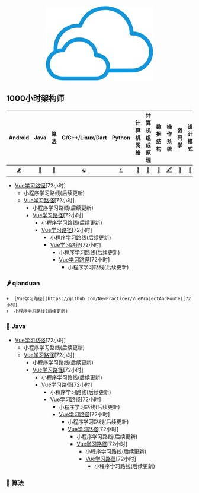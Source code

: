 ﻿﻿<div align="center">
    <img src="asset/sky.png"/>
</div>

<h2>1000小时架构师</h2>

| Android | Java |算法 | C/C++/Linux/Dart | Python | 计算机网络 | 计算机组成原理 | 数据结构 | 操作系统 | 密码学 | 设计模式 | 其他 |
| :-----------------------------:      | :----: | :----: | :-----: | :------: | :----------: | :--------------: | :--------: | :--------: | :------: | :--------: | :----: |
| [:hot_pepper:](#hot_pepper-qianduan)  | [:eagle:](#eagle-Java) | [:aerial_tramway:](#aerial_tramway-算法) | [:yin_yang:](#yin_yang-C/C++/Linux/Dart) | [:zap:](#zap-Python) | [:apple:](#apple-计算机网络) | [:bamboo:](#bamboo-计算机组成原理) | [:fallen_leaf:](#fallen_leaf-操作系统) | [:fountain_pen:](#fountain_pen-操作系统) | [:balloon:](#balloon-密码学) | [:gift_heart:](#gift_heart-设计模式) | [:beach_umbrella:](#beach_umbrella-其他) |

+  [Vue学习路径](https://github.com/NewPracticer/VueProjectAndRoute)[72小时]
	+  小程序学习路线(后续更新)
	+  [Vue学习路径](https://github.com/NewPracticer/VueProjectAndRoute)[72小时]
    	+  小程序学习路线(后续更新)
    	+  [Vue学习路径](https://github.com/NewPracticer/VueProjectAndRoute)[72小时]
        	+  小程序学习路线(后续更新)
        	+  [Vue学习路径](https://github.com/NewPracticer/VueProjectAndRoute)[72小时]
            	+  小程序学习路线(后续更新)
            	+  [Vue学习路径](https://github.com/NewPracticer/VueProjectAndRoute)[72小时]
                	+  小程序学习路线(后续更新)
                	+  [Vue学习路径](https://github.com/NewPracticer/VueProjectAndRoute)[72小时]
                    	+  小程序学习路线(后续更新)
### :hot_pepper: qianduan
 
 
	+  [Vue学习路径](https://github.com/NewPracticer/VueProjectAndRoute)[72小时]
	+  小程序学习路线(后续更新)
### :eagle: Java
+  [Vue学习路径](https://github.com/NewPracticer/VueProjectAndRoute)[72小时]
	+  小程序学习路线(后续更新)
	+  [Vue学习路径](https://github.com/NewPracticer/VueProjectAndRoute)[72小时]
    	+  小程序学习路线(后续更新)
    	+  [Vue学习路径](https://github.com/NewPracticer/VueProjectAndRoute)[72小时]
        	+  小程序学习路线(后续更新)
        	+  [Vue学习路径](https://github.com/NewPracticer/VueProjectAndRoute)[72小时]
            	+  小程序学习路线(后续更新)
            	+  [Vue学习路径](https://github.com/NewPracticer/VueProjectAndRoute)[72小时]
                	+  小程序学习路线(后续更新)
                	+  [Vue学习路径](https://github.com/NewPracticer/VueProjectAndRoute)[72小时]
                    	+  小程序学习路线(后续更新)
                    	+  [Vue学习路径](https://github.com/NewPracticer/VueProjectAndRoute)[72小时]
                        	+  小程序学习路线(后续更新)
                        	+  [Vue学习路径](https://github.com/NewPracticer/VueProjectAndRoute)[72小时]
                            	+  小程序学习路线(后续更新)
                            	+  [Vue学习路径](https://github.com/NewPracticer/VueProjectAndRoute)[72小时]
                                	+  小程序学习路线(后续更新)

### :aerial_tramway: 算法

